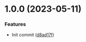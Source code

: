 # 1.0.0 (2023-05-11)


### Features

* Init commit ([d8ad17f](https://github.com/joeberetta/bpfsm/commit/d8ad17fc4897900d62c765483cbbb8bfc8a723ef))
